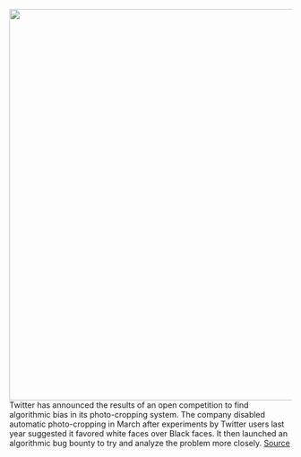 <img src='https://cdn.vox-cdn.com/thumbor/9e8nRnacplw_JWTe---vrnvJUvc=/0x0:2040x1360/1200x800/filters:focal(857x517:1183x843)/cdn.vox-cdn.com/uploads/chorus_image/image/69702924/acastro_210512_1777_deepfake_0003.0.jpg' width='700px' /><br/>
Twitter has announced the results of an open competition to find algorithmic bias in its photo-cropping system. The company disabled automatic photo-cropping in March after experiments by Twitter users last year suggested it favored white faces over Black faces. It then launched an algorithmic bug bounty to try and analyze the problem more closely.
<a href='https://www.theverge.com/2021/8/10/22617972/twitter-photo-cropping-algorithm-ai-bias-bug-bounty-results'> Source <a/>